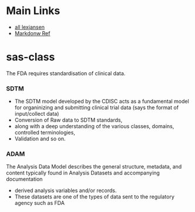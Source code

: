 # Main Links
* [all lexjansen](https://lexjansen.com)
* [Markdonw Ref](https://github.com/adam-p/markdown-here/wiki/Markdown-Cheatsheet)

# sas-class
The FDA requires standardisation of clinical data.
### SDTM
* The SDTM model developed by the CDISC acts as a fundamental model for organinizing and submitting clinical trial data (says the format of input/collect data)
* Conversion of Raw data to SDTM standards,
* along with a deep understanding of the various classes, domains, controlled terminologies, 
* Validation and so on.
### ADAM
The Analysis Data Model describes the general structure, metadata, and content typically found in Analysis Datasets and accompanying documentation
* derived analysis variables and/or records.
* These datasets are one of the types of  data sent to the regulatory agency such as FDA
